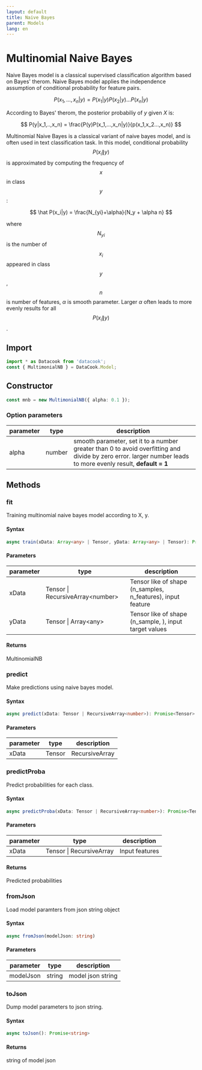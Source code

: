 ```yaml
---
layout: default
title: Naive Bayes
parent: Models
lang: en
---
```


# Multinomial Naive Bayes

Naive Bayes model is a classical supervised classification algorithm based on Bayes' therom. Naive Bayes model applies the independence assumption of conditional probability for feature pairs.

$$
P(x_1,...,x_n|y) = P(x_1|y)P(x_2|y)...P(x_n|y)
$$

According to Bayes' therom, the posterior probabiliy of $y$ given $X$ is:

$$
P(y|x_1,..,x_n) = \frac{P(y)P(x_1,...,x_n|y)}{p(x_1,x_2...,x_n)}
$$

Multinomial Naive Bayes is a classical variant of naive bayes model, and is often used in text classification task. In this model, conditional probability $$P(x_i\|y)$$ is approximated by computing the frequency of $$x$$ in class $$y$$:

$$
\hat P(x_i|y) = \frac{N_{yi}+\alpha}{N_y + \alpha n}
$$

where $$N_{yi}$$ is the number of $$x_i$$ appeared in class $$y$$, $$n$$ is number of features, $\alpha$ is smooth parameter. Larger $\alpha$ often leads to more evenly results for all $$P(x_i\|y)$$.


## Import 

```typescript
import * as Datacook from 'datacook';
const { MultimonialNB } = DataCook.Model;
```

## Constructor

```typescript
const mnb = new MultimonialNB({ alpha: 0.1 });
```

### Option parameters

| parameter | type | description |
| --------- | ---- | ----------- |
| alpha | number | smooth parameter, set it to a number greater than 0 to avoid overfitting and divide by zero error. larger number leads to more evenly result, **default = 1**|

## Methods

### fit

Training multinomial naive bayes model according to X, y.

#### Syntax
```typescript
async train(xData: Array<any> | Tensor, yData: Array<any> | Tensor): Promise<MultinomialNB>
```

#### Parameters

| parameter | type | description |
| --------- | ---- | ----------- |
| xData | Tensor \| RecursiveArray\<number\> | Tensor like of shape (n_samples, n_features), input feature |
| yData | Tensor \| Array\<any\> | Tensor like of shape (n_sample, ), input target values |

#### Returns

MultinomialNB


### predict 

Make predictions using naive bayes model.

#### Syntax

```typescript
async predict(xData: Tensor | RecursiveArray<number>): Promise<Tensor>
```

#### Parameters

| parameter | type | description |
| --------- | ---- | ----------- |
| xData | Tensor | RecursiveArray<number> | Input features |

### predictProba

Predict probabilities for each class.

#### Syntax

```typescript
async predictProba(xData: Tensor | RecursiveArray<number>): Promise<Tensor>
```

#### Parameters

| parameter | type | description |
| --------- | ---- | ----------- |
| xData | Tensor \| RecursiveArray<number> | Input features|

#### Returns

Predicted probabilities


### fromJson

Load model paramters from json string object


#### Syntax

```typescript
async fromJson(modelJson: string)
```

#### Parameters

| parameter | type | description |
| --------- | ---- | ----------- |
| modelJson | string | model json string |


### toJson

Dump model parameters to json string.

#### Syntax

```typescript
async toJson(): Promise<string>
```

#### Returns

string of model json